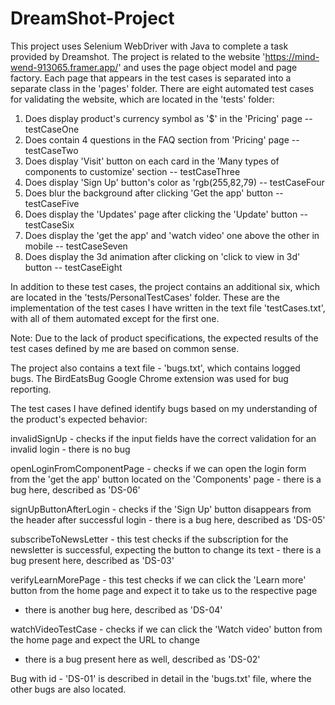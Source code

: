 # DreamShot-Project

This project uses Selenium WebDriver with Java to complete a task provided by Dreamshot.
The project is related to the website 'https://mind-wend-913065.framer.app/' and uses the page object model and page factory.
Each page that appears in the test cases is separated into a separate class in the 'pages' folder.
There are eight automated test cases for validating the website, which are located in the 'tests' folder:

1. Does display product's currency symbol as '$' in the 'Pricing' page -- testCaseOne
2. Does contain 4 questions in the FAQ section from 'Pricing' page -- testCaseTwo
3. Does display 'Visit' button on each card in the 'Many types of components to customize' section -- testCaseThree
4. Does display 'Sign Up' button's color as 'rgb(255,82,79) -- testCaseFour
5. Does blur the background after clicking 'Get the app' button -- testCaseFive
6. Does display the 'Updates' page after clicking the 'Update' button -- testCaseSix
7. Does display the 'get the app' and 'watch video' one above the other in mobile -- testCaseSeven
8. Does display the 3d animation after clicking on 'click to view in 3d' button -- testCaseEight

In addition to these test cases, the project contains an additional six, which are located in the 'tests/PersonalTestCases' folder.
These are the implementation of the test cases I have written in the text file 'testCases.txt', with all of them automated except for the first one.

Note: Due to the lack of product specifications, the expected results of the test cases defined by me are based on common sense.

The project also contains a text file - 'bugs.txt', which contains logged bugs.
The BirdEatsBug Google Chrome extension was used for bug reporting.

The test cases I have defined identify bugs based on my understanding of the product's expected behavior:

invalidSignUp - checks if the input fields have the correct validation for an invalid login - there is no bug

openLoginFromComponentPage - checks if we can open the login form from the 'get the app' button located on the 'Components' page - there is a bug here,
described as 'DS-06'

signUpButtonAfterLogin - checks if the 'Sign Up' button disappears from the header after successful login - there is a bug here, described as 'DS-05'

subscribeToNewsLetter - this test checks if the subscription for the newsletter is successful,
expecting the button to change its text - there is a bug present here, described as 'DS-03'

verifyLearnMorePage - this test checks if we can click the 'Learn more' button from the home page and expect it to take us to the respective page
- there is another bug here, described as 'DS-04'

watchVideoTestCase - checks if we can click the 'Watch video' button from the home page and expect the URL to change 
- there is a bug present here as well, described as 'DS-02'

Bug with id - 'DS-01' is described in detail in the 'bugs.txt' file, where the other bugs are also located.

